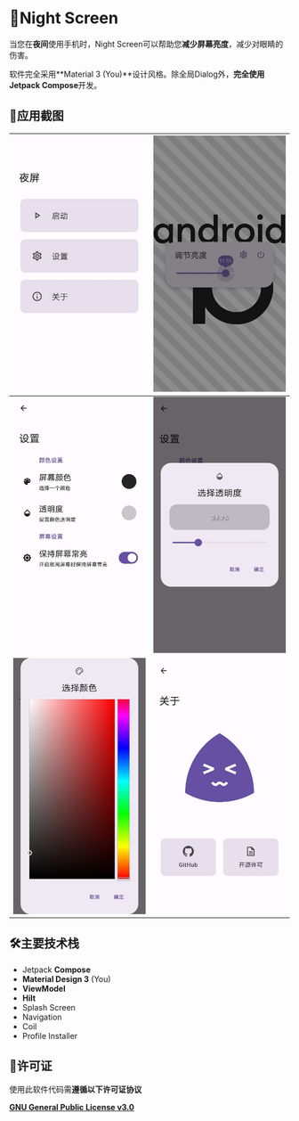 # 🌙Night Screen

当您在**夜间**使用手机时，Night Screen可以帮助您**减少屏幕亮度**，减少对眼睛的伤害。

软件完全采用**Material 3 (You)**设计风格。除全局Dialog外，**完全使用Jetpack Compose**开发。

## 📸应用截图

|    ![ic_home_screen](image/screenshot/ic_home_screen.jpg)    | ![ic_home_screen](image/screenshot/ic_nignt_screen_dialog.jpg) |
| :----------------------------------------------------------: | :----------------------------------------------------------: |
| ![ic_settings_screen](image/screenshot/ic_settings_screen.jpg) |   ![ic_alpha_dialog](image/screenshot/ic_alpha_dialog.jpg)   |
|   ![ic_color_dialog](image/screenshot/ic_color_dialog.jpg)   |   ![ic_about_screen](image/screenshot/ic_about_screen.jpg)   |

## 🛠主要技术栈

- Jetpack **Compose**
- **Material Design 3** (You)
- **ViewModel**
- **Hilt**
- Splash Screen
- Navigation
- Coil
- Profile Installer

## 📃许可证

使用此软件代码需**遵循以下许可证协议**

[**GNU General Public License v3.0**](LICENSE)